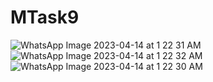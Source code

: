# MTask9

![WhatsApp Image 2023-04-14 at 1 22 31 AM](https://user-images.githubusercontent.com/101579638/231868488-c00af56c-24d6-4e5e-9e16-6ca972feee06.jpeg)
![WhatsApp Image 2023-04-14 at 1 22 32 AM](https://user-images.githubusercontent.com/101579638/231868505-f1b68b51-d222-4f49-aa83-35dd9246a841.jpeg)
![WhatsApp Image 2023-04-14 at 1 22 30 AM](https://user-images.githubusercontent.com/101579638/231868570-3e2ce58c-ac7b-49cc-97ec-c7e705547067.jpeg)
